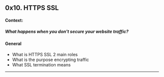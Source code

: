 ## 0x10. HTTPS SSL
#### Context:
##### What happens when you don't secure your website traffic?

#### General
*	What is HTTPS SSL 2 main roles
*	What is the purpose encrypting traffic
*	What SSL termination means

---


